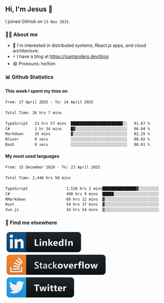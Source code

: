 ## Hi, I'm Jesus 👋

I joined GitHub on `13 Nov 2015`.

<!-- Talking about you -->

### 👨‍💻 About me

- 👦 I'm interested in distributed systems, React.js apps, and cloud architecture.
- ⚡️ I have a blog at <https://jsantanders.dev/blog>
- 😄 Pronouns: he/him

### 📊 Github Statistics

#### This week I spent my time on

<!--START_SECTION:weekly-->

```txt
From: 17 April 2025 - To: 24 April 2025

Total Time: 26 hrs 7 mins

TypeScript   23 hrs 57 mins  ███████████████████████░░   91.67 %
C#           1 hr 34 mins    █▓░░░░░░░░░░░░░░░░░░░░░░░   06.04 %
Markdown     35 mins         ▓░░░░░░░░░░░░░░░░░░░░░░░░   02.25 %
Blazor       0 secs          ░░░░░░░░░░░░░░░░░░░░░░░░░   00.02 %
Bash         0 secs          ░░░░░░░░░░░░░░░░░░░░░░░░░   00.01 %
```

<!--END_SECTION:weekly-->

#### My most used languages

<!--START_SECTION:alltime-->

```txt
From: 15 December 2020 - To: 23 April 2025

Total Time: 2,440 hrs 50 mins

TypeScript                 1,520 hrs 2 mins███████████████▓░░░░░░░░░   62.28 %
C#                         490 hrs 9 mins  █████░░░░░░░░░░░░░░░░░░░░   20.08 %
RMarkdown                  68 hrs 12 mins  ▓░░░░░░░░░░░░░░░░░░░░░░░░   02.79 %
Rust                       54 hrs 37 mins  ▓░░░░░░░░░░░░░░░░░░░░░░░░   02.24 %
Vue.js                     34 hrs 54 mins  ▒░░░░░░░░░░░░░░░░░░░░░░░░   01.43 %
```

<!--END_SECTION:alltime-->

### 📢 Find me elsewhere

<p>
  <a target="_blank" href="https://linkedin.com/in/jsantanders">
    <img src="https://github.com/jsantanders/jsantanders/blob/master/img/linkedin.svg" alt="LinkedIn" style="vertical-align:top; margin:4px">
  </a>
  
  <a target="_blank" href="https://stackoverflow.com/users/7318331/jesus-santander">
    <img src="https://github.com/jsantanders/jsantanders/blob/master/img/stackoverflow.svg" alt="StackOverflow" style="vertical-align:top; margin:4px">
  </a>
  
  <a target="_blank" href="http://twitter.com/jsantanders">
    <img src="https://github.com/jsantanders/jsantanders/blob/master/img/twitter.svg" alt="Twitter" style="vertical-align:top; margin:4px">
  </a>
</p>
